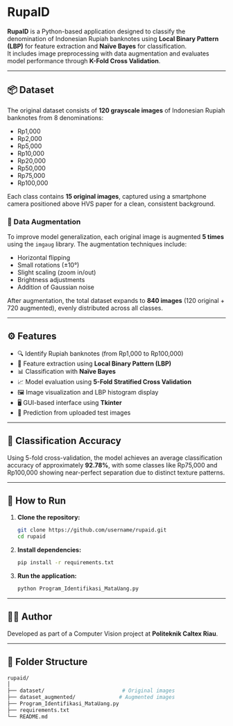 # RupaID

**RupaID** is a Python-based application designed to classify the denomination of Indonesian Rupiah banknotes using **Local Binary Pattern (LBP)** for feature extraction and **Naïve Bayes** for classification.  
It includes image preprocessing with data augmentation and evaluates model performance through **K-Fold Cross Validation**.

---

## 📦 Dataset

The original dataset consists of **120 grayscale images** of Indonesian Rupiah banknotes from 8 denominations:

- Rp1,000
- Rp2,000
- Rp5,000
- Rp10,000
- Rp20,000
- Rp50,000
- Rp75,000
- Rp100,000

Each class contains **15 original images**, captured using a smartphone camera positioned above HVS paper for a clean, consistent background.

### 🔄 Data Augmentation

To improve model generalization, each original image is augmented **5 times** using the `imgaug` library. The augmentation techniques include:

- Horizontal flipping
- Small rotations (±10°)
- Slight scaling (zoom in/out)
- Brightness adjustments
- Addition of Gaussian noise

After augmentation, the total dataset expands to **840 images** (120 original + 720 augmented), evenly distributed across all classes.

---

## ⚙️ Features

- 🔍 Identify Rupiah banknotes (from Rp1,000 to Rp100,000)
- 🧠 Feature extraction using **Local Binary Pattern (LBP)**
- 📊 Classification with **Naïve Bayes**
- 📈 Model evaluation using **5-Fold Stratified Cross Validation**
- 🖼️ Image visualization and LBP histogram display
- 🖥️ GUI-based interface using **Tkinter**
- 🧪 Prediction from uploaded test images

---

## 🧪 Classification Accuracy

Using 5-fold cross-validation, the model achieves an average classification accuracy of approximately **92.78%**, with some classes like Rp75,000 and Rp100,000 showing near-perfect separation due to distinct texture patterns.

---

## 🚀 How to Run

1. **Clone the repository:**
   ```bash
   git clone https://github.com/username/rupaid.git
   cd rupaid

2. **Install dependencies:**
   ```bash
   pip install -r requirements.txt

3. **Run the application:**
   ```bash
   python Program_Identifikasi_MataUang.py

---

## 🙋‍♂️ Author
Developed as part of a Computer Vision project at **Politeknik Caltex Riau**.

---

## 📁 Folder Structure
   ```bash
   rupaid/
   │
   ├── dataset/                         # Original images
   ├── dataset_augmented/              # Augmented images
   ├── Program_Identifikasi_MataUang.py
   ├── requirements.txt
   └── README.md
